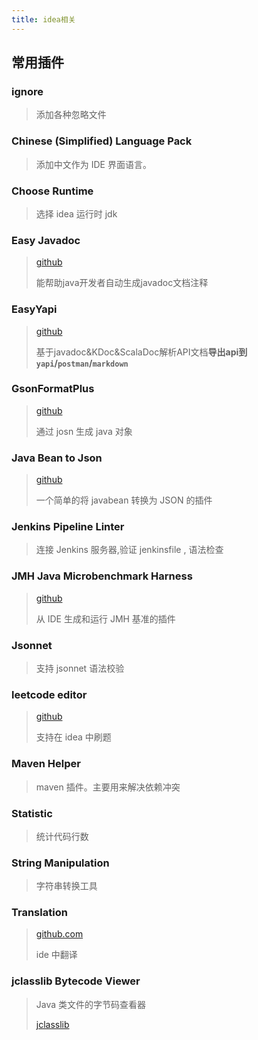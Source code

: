 ```yaml
---
title: idea相关
---
```


## 常用插件

### ignore

> 添加各种忽略文件

### Chinese (Simplified) Language Pack

> 添加中文作为 IDE 界面语言。

### Choose Runtime

> 选择 idea 运行时 jdk

### Easy Javadoc

> [github](https://github.com/starcwang/easy_javadoc)
>
> 能帮助java开发者自动生成javadoc文档注释

### EasyYapi

> [github](https://github.com/tangcent/easy-yapi)
>
> 基于javadoc&KDoc&ScalaDoc解析API文档**导出api到`yapi`/`postman`/`markdown`**

### GsonFormatPlus

> [github](https://github.com/mars-men/GsonFormatPlus)
>
> 通过 josn 生成 java 对象

### Java Bean to Json

> [github](https://github.com/linsage/java2json)
>
> 一个简单的将 javabean 转换为 JSON 的插件

### Jenkins Pipeline Linter

> 连接 Jenkins 服务器,验证 jenkinsfile , 语法检查

### JMH Java Microbenchmark Harness

> [github](https://github.com/artyushov/idea-jmh-plugin)
>
> 从 IDE 生成和运行 JMH 基准的插件

### Jsonnet

> 支持 jsonnet 语法校验

### leetcode editor

> [github](https://github.com/shuzijun/leetcode-editor)
>
> 支持在 idea 中刷题

### Maven Helper

> maven 插件。主要用来解决依赖冲突

### Statistic

> 统计代码行数

### String Manipulation

> 字符串转换工具

### Translation

> [github.com](https://github.com/YiiGuxing/TranslationPlugin)
>
> ide 中翻译

### jclasslib Bytecode Viewer

>  Java 类文件的字节码查看器
>
> [jclasslib](https://github.com/ingokegel/jclasslib)
